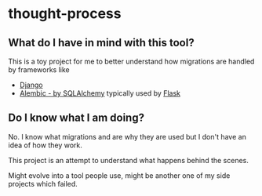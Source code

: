 # thought-process

## What do I have in mind with this tool?

This is a toy project for me to better understand how migrations are handled by frameworks like
- [Django](https://docs.djangoproject.com/en/5.0/topics/migrations/#module-django.db.migrations)
- [Alembic - by SQLAlchemy](https://alembic.sqlalchemy.org/en/latest/index.html) typically used by [Flask](https://flask.palletsprojects.com)


## Do I know what I am doing?

No. I know what migrations and are why they are used but I don't have an idea of how they work.

This project is an attempt to understand what happens behind the scenes.

Might evolve into a tool people use, might be another one of my side projects which failed.